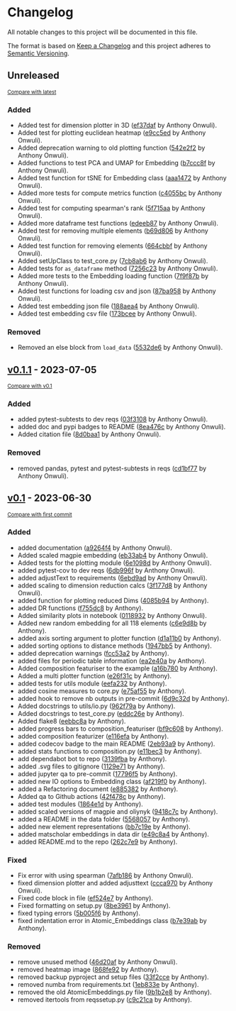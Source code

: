 # Changelog

All notable changes to this project will be documented in this file.

The format is based on [Keep a Changelog](http://keepachangelog.com/en/1.0.0/)
and this project adheres to [Semantic Versioning](http://semver.org/spec/v2.0.0.html).

<!-- insertion marker -->
## Unreleased

<small>[Compare with latest](https://github.com/WMD-group/ElementEmbeddings/compare/v0.1.1...HEAD)</small>

### Added

- Added test for dimension plotter in 3D ([ef37daf](https://github.com/WMD-group/ElementEmbeddings/commit/ef37daff6aa824c3d9917fa1ba26fc37b95a9951) by Anthony Onwuli).
- Added test for plotting euclidean heatmap ([e9cc5ed](https://github.com/WMD-group/ElementEmbeddings/commit/e9cc5ed5508e624420b1330973425572ff5b1628) by Anthony Onwuli).
- Added deprecation warning to old plotting function ([542e2f2](https://github.com/WMD-group/ElementEmbeddings/commit/542e2f2e6bd96b0f0e1624192cb9a9a98fb3dfcc) by Anthony Onwuli).
- Added functions to test PCA and UMAP for Embedding ([b7ccc8f](https://github.com/WMD-group/ElementEmbeddings/commit/b7ccc8f41384e5e6095090aa016088279b5a0439) by Anthony Onwuli).
- Added test function for tSNE for Embedding class ([aaa1472](https://github.com/WMD-group/ElementEmbeddings/commit/aaa147279ba609984482813df2ce9530420da2be) by Anthony Onwuli).
- Added more tests for compute metrics function ([c4055bc](https://github.com/WMD-group/ElementEmbeddings/commit/c4055bcdad6e5bd7832a8568767ced72cd9cdfd9) by Anthony Onwuli).
- Added test for computing spearman's rank ([5f715aa](https://github.com/WMD-group/ElementEmbeddings/commit/5f715aaa3ba339b5e01012cb0a40c44652481b55) by Anthony Onwuli).
- Added more dataframe test functions ([edeeb87](https://github.com/WMD-group/ElementEmbeddings/commit/edeeb8714ae80b194159738b562606819ffc3ccb) by Anthony Onwuli).
- Added test for removing multiple elements ([b69d806](https://github.com/WMD-group/ElementEmbeddings/commit/b69d80699cad211166ff1b112886d19d387890b5) by Anthony Onwuli).
- Added test function for removing elements ([664cbbf](https://github.com/WMD-group/ElementEmbeddings/commit/664cbbf1846757b7d018c199745b6227465c0268) by Anthony Onwuli).
- Added setUpClass to test_core.py ([7cb8ab6](https://github.com/WMD-group/ElementEmbeddings/commit/7cb8ab6d3b731d04831cdfe83a90b926ab1e2a1b) by Anthony Onwuli).
- Added tests for `as_dataframe` method ([7256c23](https://github.com/WMD-group/ElementEmbeddings/commit/7256c23d8d2840b77983424ee9247a90f1caaded) by Anthony Onwuli).
- Added more tests to the Embedding loading function ([7f9f87b](https://github.com/WMD-group/ElementEmbeddings/commit/7f9f87b987a77f1d4b73cf9fed289a5d9a028417) by Anthony Onwuli).
- Added test functions for loading csv and json ([87ba958](https://github.com/WMD-group/ElementEmbeddings/commit/87ba9581c506bc16aa377961da28c0cbe60e80de) by Anthony Onwuli).
- Added test embedding json file ([188aea4](https://github.com/WMD-group/ElementEmbeddings/commit/188aea48e21b3c3d5a1b9624a9885b94f14b2fcc) by Anthony Onwuli).
- Added test embedding csv file ([173bcee](https://github.com/WMD-group/ElementEmbeddings/commit/173bcee057173ec1a48cdc7bb3141406236119ce) by Anthony Onwuli).

### Removed

- Removed an else block from `load_data` ([5532de6](https://github.com/WMD-group/ElementEmbeddings/commit/5532de6d050580382f0fa9688be96f0e9cd231ec) by Anthony Onwuli).

<!-- insertion marker -->
## [v0.1.1](https://github.com/WMD-group/ElementEmbeddings/releases/tag/v0.1.1) - 2023-07-05

<small>[Compare with v0.1](https://github.com/WMD-group/ElementEmbeddings/compare/v0.1...v0.1.1)</small>

### Added

- added pytest-subtests to dev reqs ([03f3108](https://github.com/WMD-group/ElementEmbeddings/commit/03f31088d5be656f9fe67d88bd850a1817bd862d) by Anthony Onwuli).
- added doc and pypi badges to README ([8ea476c](https://github.com/WMD-group/ElementEmbeddings/commit/8ea476cf1422ca0d94d795fcd7b58ebd0ea858fe) by Anthony Onwuli).
- Added citation file ([8d0baa1](https://github.com/WMD-group/ElementEmbeddings/commit/8d0baa1cd17b787e465300452d3c2d16a56c009b) by Anthony Onwuli).

### Removed

- removed pandas, pytest and pytest-subtests in reqs ([cd1bf77](https://github.com/WMD-group/ElementEmbeddings/commit/cd1bf776220250377bb7cd48cca6b08e9a968f1d) by Anthony Onwuli).

## [v0.1](https://github.com/WMD-group/ElementEmbeddings/releases/tag/v0.1) - 2023-06-30

<small>[Compare with first commit](https://github.com/WMD-group/ElementEmbeddings/compare/262c7e99a438a3527fb73866093ae8cb1ee85ee6...v0.1)</small>

### Added

- added documentation ([a9264f4](https://github.com/WMD-group/ElementEmbeddings/commit/a9264f41035e8b6bdeeb2255ef0f9743a7d1be19) by Anthony Onwuli).
- Added scaled magpie embedding ([eb33ab4](https://github.com/WMD-group/ElementEmbeddings/commit/eb33ab4921343889f7583abe11eccdc2f34d8ffd) by Anthony Onwuli).
- Added tests for the plotting module ([6e1098d](https://github.com/WMD-group/ElementEmbeddings/commit/6e1098db830e8168ab3f65a5e4b50ed0bf8221b2) by Anthony Onwuli).
- added pytest-cov to dev reqs ([6db996f](https://github.com/WMD-group/ElementEmbeddings/commit/6db996f9981fa991ffb1435dec4d0a6ef3ec6544) by Anthony Onwuli).
- added adjustText to requirements ([6ebd9ad](https://github.com/WMD-group/ElementEmbeddings/commit/6ebd9ad45b6e178904ae8c3e9fa4e260fb0012f1) by Anthony Onwuli).
- added scaling to dimension reduction calcs ([3f177d8](https://github.com/WMD-group/ElementEmbeddings/commit/3f177d89f1aca2406372ff62f750d13ac3ec1c26) by Anthony Onwuli).
- added function for plotting reduced Dims ([4085b94](https://github.com/WMD-group/ElementEmbeddings/commit/4085b948f46e2cd490d7dec9d309513f2ad7c69e) by Anthony).
- added DR functions ([f755dc8](https://github.com/WMD-group/ElementEmbeddings/commit/f755dc870d9e494fd2dcac9d748d7a46e8844db0) by Anthony).
- Added similarity plots in notebook ([0118932](https://github.com/WMD-group/ElementEmbeddings/commit/011893228b6aba848df060796a30696de7db4a7a) by Anthony Onwuli).
- Added new random embedding for all 118 elements ([c6e9d8b](https://github.com/WMD-group/ElementEmbeddings/commit/c6e9d8bfecfa68fad37f47146fbeb43e06489c1c) by Anthony).
- added axis sorting argument to plotter function ([d1a11b0](https://github.com/WMD-group/ElementEmbeddings/commit/d1a11b04cf8a32cc8164b727b71aaac27af8883a) by Anthony).
- added sorting options to distance methods ([1947bb5](https://github.com/WMD-group/ElementEmbeddings/commit/1947bb58c00ba78842bfe237a1bff822476cb7e0) by Anthony).
- added deprecation warnings ([fcc53a2](https://github.com/WMD-group/ElementEmbeddings/commit/fcc53a23772ce1e2bfd9d450e5530e2e3030f123) by Anthony).
- added files for periodic table information ([ea2e40a](https://github.com/WMD-group/ElementEmbeddings/commit/ea2e40ac045ce620d025de2fc756bab6a22fcb19) by Anthony).
- Added composition featuriser to the example ([a16b780](https://github.com/WMD-group/ElementEmbeddings/commit/a16b7802a9ab243b3766de54e2bfafd6f1ee0aca) by Anthony).
- Added a multi plotter function ([e26f31c](https://github.com/WMD-group/ElementEmbeddings/commit/e26f31cac0366f259e92b0c4abbe49eeddcc2524) by Anthony).
- added tests for utils module ([eefa232](https://github.com/WMD-group/ElementEmbeddings/commit/eefa232b8bad56e2f662f7898732de94fbcffa06) by Anthony).
- added cosine measures to core.py ([e75af55](https://github.com/WMD-group/ElementEmbeddings/commit/e75af558b930c66204b05882e333a81fc34e8bbd) by Anthony).
- added hook to remove nb outputs in pre-commit ([6d9c32d](https://github.com/WMD-group/ElementEmbeddings/commit/6d9c32dc6d5c19e4e0259f1c2e978573369e2485) by Anthony).
- Added docstrings to utils/io.py ([962f79a](https://github.com/WMD-group/ElementEmbeddings/commit/962f79a4c4936f322a3fe5fed23a4789f261283d) by Anthony).
- Added docstrings to test_core.py ([eddc26e](https://github.com/WMD-group/ElementEmbeddings/commit/eddc26e31468e89c324873352736c1e7f8f61eb1) by Anthony).
- Added flake8 ([eebbc8a](https://github.com/WMD-group/ElementEmbeddings/commit/eebbc8a5450f6239df76a01b364fb0583ace5e60) by Anthony).
- added progress bars to composition_featuriser ([bf9c608](https://github.com/WMD-group/ElementEmbeddings/commit/bf9c60894ca57f8552940a7c17cce3bc6c63ae19) by Anthony).
- added composition featurizer ([e116efa](https://github.com/WMD-group/ElementEmbeddings/commit/e116efa3ba4b09087a70cebebee377f66fec4f2a) by Anthony).
- added codecov badge to the main README ([2eb93a9](https://github.com/WMD-group/ElementEmbeddings/commit/2eb93a9af7c58688e49a98b121562f1ef3732e6f) by Anthony).
- added stats functions to composition.py ([e11bec3](https://github.com/WMD-group/ElementEmbeddings/commit/e11bec301a0a504b693be1d5c69b88e6ec0a1b16) by Anthony).
- add dependabot bot to repo ([3139fba](https://github.com/WMD-group/ElementEmbeddings/commit/3139fba592bc7acc810714a5bf082265b3e46244) by Anthony).
- added .svg files to gitignore ([1129e71](https://github.com/WMD-group/ElementEmbeddings/commit/1129e71296c20d227f739b82d7b5383fdaa34c75) by Anthony).
- added jupyter qa to pre-commit ([17796f5](https://github.com/WMD-group/ElementEmbeddings/commit/17796f5d34ed3fc6f5dd439982ad745b008934f3) by Anthony).
- added new IO options to Embedding class ([af219f0](https://github.com/WMD-group/ElementEmbeddings/commit/af219f0252caaf13ac1fad2e1e76091114c19e9c) by Anthony).
- added a Refactoring document ([e885382](https://github.com/WMD-group/ElementEmbeddings/commit/e885382e70679862f7bbaba9ace1855c34f7dcb6) by Anthony).
- Added qa to Github actions ([42f478c](https://github.com/WMD-group/ElementEmbeddings/commit/42f478cc5ef5b8c5e497366de37e99554ea25674) by Anthony).
- added test modules ([1864e1d](https://github.com/WMD-group/ElementEmbeddings/commit/1864e1d55ad56d9aaed9fa176c7904124779ef72) by Anthony).
- added scaled versions of magpie and oliynyk ([9418c7c](https://github.com/WMD-group/ElementEmbeddings/commit/9418c7c0afb644e4f7e3424f4bb06bd8ca605517) by Anthony).
- added a README in the data folder ([5568057](https://github.com/WMD-group/ElementEmbeddings/commit/55680575e46bc4c361fcf7714c8f375e22d5c084) by Anthony).
- added new element representations ([bb7c19e](https://github.com/WMD-group/ElementEmbeddings/commit/bb7c19ef6cb5218a84414981b92bfee309b4a880) by Anthony).
- added matscholar embeddings in data dir ([e49c8a4](https://github.com/WMD-group/ElementEmbeddings/commit/e49c8a4b2bcbc084d3753e734b416dfc12beceac) by Anthony).
- added README.md to the repo ([262c7e9](https://github.com/WMD-group/ElementEmbeddings/commit/262c7e99a438a3527fb73866093ae8cb1ee85ee6) by Anthony).

### Fixed

- Fix error with using spearman ([7afb186](https://github.com/WMD-group/ElementEmbeddings/commit/7afb1865069648e8554e0ebd385696358c694833) by Anthony Onwuli).
- fixed dimension plotter and added adjusttext ([ccca970](https://github.com/WMD-group/ElementEmbeddings/commit/ccca970d435d96499f62f69d74560cb523a39033) by Anthony Onwuli).
- Fixed code block in file ([ef524e7](https://github.com/WMD-group/ElementEmbeddings/commit/ef524e7b91f90ca9db15313fc41e2c6d9b2a781b) by Anthony).
- Fixed formatting on setup.py ([8be3961](https://github.com/WMD-group/ElementEmbeddings/commit/8be396121e47e4bd8bca605aff98eaf095bd4608) by Anthony).
- fixed typing errors ([5b005f6](https://github.com/WMD-group/ElementEmbeddings/commit/5b005f64d8513e941122b8b594739e1d84b270bb) by Anthony).
- fixed indentation error in Atomic_Embeddings class ([b7e39ab](https://github.com/WMD-group/ElementEmbeddings/commit/b7e39ab88ebc4807ef276c50be36e7c27ac47d5f) by Anthony).

### Removed

- remove unused method ([46d20af](https://github.com/WMD-group/ElementEmbeddings/commit/46d20af77797e452152a2af139e72b4d9f6145c4) by Anthony Onwuli).
- removed heatmap image ([868fe92](https://github.com/WMD-group/ElementEmbeddings/commit/868fe92c3d41b60fc6b988273e2a1ac1e5065f13) by Anthony).
- removed backup pyproject and setup files ([33f2cce](https://github.com/WMD-group/ElementEmbeddings/commit/33f2cce0e341f6837641c98cba29c22de2942252) by Anthony).
- removed numba from requirements.txt ([1eb833e](https://github.com/WMD-group/ElementEmbeddings/commit/1eb833ec1769ead345de23e2c09c92cee72cc545) by Anthony).
- removed the old AtomicEmbeddings.py file ([9b1b2e8](https://github.com/WMD-group/ElementEmbeddings/commit/9b1b2e82e0426136020f5112d12c18051d9b7c30) by Anthony).
- removed itertools from reqssetup.py ([c9c21ca](https://github.com/WMD-group/ElementEmbeddings/commit/c9c21ca8a8e242fc99f19d1fee204da7a1bbdc62) by Anthony).

